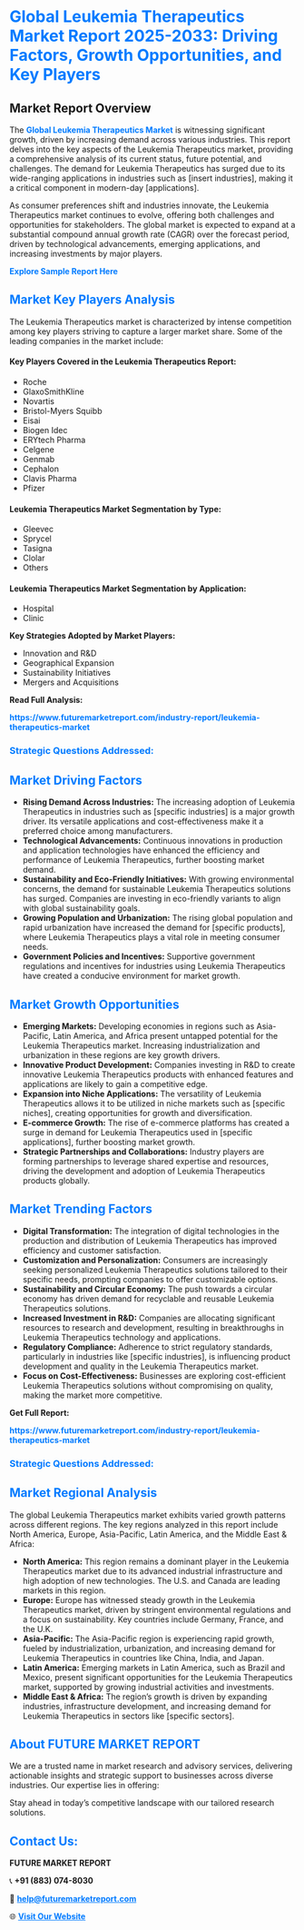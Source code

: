 <h1 style="color: #007BFF;">Global Leukemia Therapeutics Market Report 2025-2033: Driving Factors, Growth Opportunities, and Key Players</h1>

<section id="overview">
<h2>Market Report Overview</h2>
<p>The <a href="https://www.futuremarketreport.com/industry-report/leukemia-therapeutics-market" style="color: #007BFF; text-decoration: none;"><strong>Global Leukemia Therapeutics Market</strong></a> is witnessing significant growth, driven by increasing demand across various industries. This report delves into the key aspects of the Leukemia Therapeutics market, providing a comprehensive analysis of its current status, future potential, and challenges. The demand for Leukemia Therapeutics has surged due to its wide-ranging applications in industries such as [insert industries], making it a critical component in modern-day [applications].</p>
<p>As consumer preferences shift and industries innovate, the Leukemia Therapeutics market continues to evolve, offering both challenges and opportunities for stakeholders. The global market is expected to expand at a substantial compound annual growth rate (CAGR) over the forecast period, driven by technological advancements, emerging applications, and increasing investments by major players.</p>
</section>

<section id="overview">
<p><a href="https://www.futuremarketreport.com/request-sample/reportId=55830" style="color: #007BFF; text-decoration: none;"><strong>Explore Sample Report Here</strong></a></p>
</section>

<section id="key-players">
<h2 style="color: #007BFF;">Market Key Players Analysis</h2>
<p>The Leukemia Therapeutics market is characterized by intense competition among key players striving to capture a larger market share. Some of the leading companies in the market include:</p>
<h4>Key Players Covered in the Leukemia Therapeutics Report:</h4>
<ul><li>Roche</li><li>GlaxoSmithKline</li><li>Novartis</li><li>Bristol-Myers Squibb</li><li>Eisai</li><li>Biogen Idec</li><li>ERYtech Pharma</li><li>Celgene</li><li>Genmab</li><li>Cephalon</li><li>Clavis Pharma</li><li>Pfizer</li></ul>
<h4>Leukemia Therapeutics Market Segmentation by Type:</h4>
<ul><li>Gleevec</li><li>Sprycel</li><li>Tasigna</li><li>Clolar</li><li>Others</li></ul>

<h4>Leukemia Therapeutics Market Segmentation by Application:</h4>
<ul><li>Hospital</li><li>Clinic</li></ul>
<p><strong>Key Strategies Adopted by Market Players:</strong></p>
<ul>
<li>Innovation and R&D</li>
<li>Geographical Expansion</li>
<li>Sustainability Initiatives</li>
<li>Mergers and Acquisitions</li>
</ul>
</section>

<section>
<p><strong>Read Full Analysis: </strong></p><a href="https://www.futuremarketreport.com/industry-report/leukemia-therapeutics-market" style="color: #007BFF; text-decoration: none;"><strong>https://www.futuremarketreport.com/industry-report/leukemia-therapeutics-market</strong></a>
<h3 style="color: #007BFF;">Strategic Questions Addressed:</h3>
</section>

<section id="driving-factors">
<h2 style="color: #007BFF;">Market Driving Factors</h2>
<ul>
<li><strong>Rising Demand Across Industries:</strong> The increasing adoption of Leukemia Therapeutics in industries such as [specific industries] is a major growth driver. Its versatile applications and cost-effectiveness make it a preferred choice among manufacturers.</li>
<li><strong>Technological Advancements:</strong> Continuous innovations in production and application technologies have enhanced the efficiency and performance of Leukemia Therapeutics, further boosting market demand.</li>
<li><strong>Sustainability and Eco-Friendly Initiatives:</strong> With growing environmental concerns, the demand for sustainable Leukemia Therapeutics solutions has surged. Companies are investing in eco-friendly variants to align with global sustainability goals.</li>
<li><strong>Growing Population and Urbanization:</strong> The rising global population and rapid urbanization have increased the demand for [specific products], where Leukemia Therapeutics plays a vital role in meeting consumer needs.</li>
<li><strong>Government Policies and Incentives:</strong> Supportive government regulations and incentives for industries using Leukemia Therapeutics have created a conducive environment for market growth.</li>
</ul>
</section>

<section id="growth-opportunities">
<h2 style="color: #007BFF;">Market Growth Opportunities</h2>
<ul>
<li><strong>Emerging Markets:</strong> Developing economies in regions such as Asia-Pacific, Latin America, and Africa present untapped potential for the Leukemia Therapeutics market. Increasing industrialization and urbanization in these regions are key growth drivers.</li>
<li><strong>Innovative Product Development:</strong> Companies investing in R&D to create innovative Leukemia Therapeutics products with enhanced features and applications are likely to gain a competitive edge.</li>
<li><strong>Expansion into Niche Applications:</strong> The versatility of Leukemia Therapeutics allows it to be utilized in niche markets such as [specific niches], creating opportunities for growth and diversification.</li>
<li><strong>E-commerce Growth:</strong> The rise of e-commerce platforms has created a surge in demand for Leukemia Therapeutics used in [specific applications], further boosting market growth.</li>
<li><strong>Strategic Partnerships and Collaborations:</strong> Industry players are forming partnerships to leverage shared expertise and resources, driving the development and adoption of Leukemia Therapeutics products globally.</li>
</ul>
</section>

<section id="trending-factors">
<h2 style="color: #007BFF;">Market Trending Factors</h2>
<ul>
<li><strong>Digital Transformation:</strong> The integration of digital technologies in the production and distribution of Leukemia Therapeutics has improved efficiency and customer satisfaction.</li>
<li><strong>Customization and Personalization:</strong> Consumers are increasingly seeking personalized Leukemia Therapeutics solutions tailored to their specific needs, prompting companies to offer customizable options.</li>
<li><strong>Sustainability and Circular Economy:</strong> The push towards a circular economy has driven demand for recyclable and reusable Leukemia Therapeutics solutions.</li>
<li><strong>Increased Investment in R&D:</strong> Companies are allocating significant resources to research and development, resulting in breakthroughs in Leukemia Therapeutics technology and applications.</li>
<li><strong>Regulatory Compliance:</strong> Adherence to strict regulatory standards, particularly in industries like [specific industries], is influencing product development and quality in the Leukemia Therapeutics market.</li>
<li><strong>Focus on Cost-Effectiveness:</strong> Businesses are exploring cost-efficient Leukemia Therapeutics solutions without compromising on quality, making the market more competitive.</li>
</ul>
</section>

<section>
<p><strong>Get Full Report: </strong></p><a href="https://www.futuremarketreport.com/industry-report/leukemia-therapeutics-market" style="color: #007BFF; text-decoration: none;"><strong>https://www.futuremarketreport.com/industry-report/leukemia-therapeutics-market</strong></a>
<h3 style="color: #007BFF;">Strategic Questions Addressed:</h3>
</section>


<section id="regional-analysis">
<h2 style="color: #007BFF;">Market Regional Analysis</h2>
<p>The global Leukemia Therapeutics market exhibits varied growth patterns across different regions. The key regions analyzed in this report include North America, Europe, Asia-Pacific, Latin America, and the Middle East & Africa:</p>
<ul>
<li><strong>North America:</strong> This region remains a dominant player in the Leukemia Therapeutics market due to its advanced industrial infrastructure and high adoption of new technologies. The U.S. and Canada are leading markets in this region.</li>
<li><strong>Europe:</strong> Europe has witnessed steady growth in the Leukemia Therapeutics market, driven by stringent environmental regulations and a focus on sustainability. Key countries include Germany, France, and the U.K.</li>
<li><strong>Asia-Pacific:</strong> The Asia-Pacific region is experiencing rapid growth, fueled by industrialization, urbanization, and increasing demand for Leukemia Therapeutics in countries like China, India, and Japan.</li>
<li><strong>Latin America:</strong> Emerging markets in Latin America, such as Brazil and Mexico, present significant opportunities for the Leukemia Therapeutics market, supported by growing industrial activities and investments.</li>
<li><strong>Middle East & Africa:</strong> The region’s growth is driven by expanding industries, infrastructure development, and increasing demand for Leukemia Therapeutics in sectors like [specific sectors].</li>
</ul>
</section>

<footer>
<h2 style="color: #007BFF;">About FUTURE MARKET REPORT</h2>
<p>We are a trusted name in market research and advisory services, delivering actionable insights and strategic support to businesses across diverse industries. Our expertise lies in offering:</p>

<p>Stay ahead in today’s competitive landscape with our tailored research solutions.</p>

<h2 style="color: #007BFF;">Contact Us:</h2>
<p><strong>FUTURE MARKET REPORT</strong></p>
<p>📞 <strong>+91 (883) 074-8030</strong></p>
<p>📧 <strong><a href="mailto:help@futuremarketreport.com" style="color: #007BFF;">help@futuremarketreport.com</a></strong></p>
<p>🌐 <strong><a href="https://www.futuremarketreport.com/" style="color: #007BFF;">Visit Our Website</a></strong></p>
</footer>